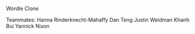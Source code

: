 Wordle Clone

Teammates:
Hanna Rinderknecht-Mahaffy
Dan Teng
Justin Weidman
Khanh Bui
Yannick Nixon
